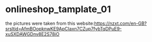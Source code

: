 # onlineshop_tamplate_01
the pictures were taken from this website:https://nzxt.com/en-GB?srsltid=AfmBOopknwKE9ApCIaxn7CZup7fybTqDPuE9-xuSXDAWGDnv8E2S78iO
